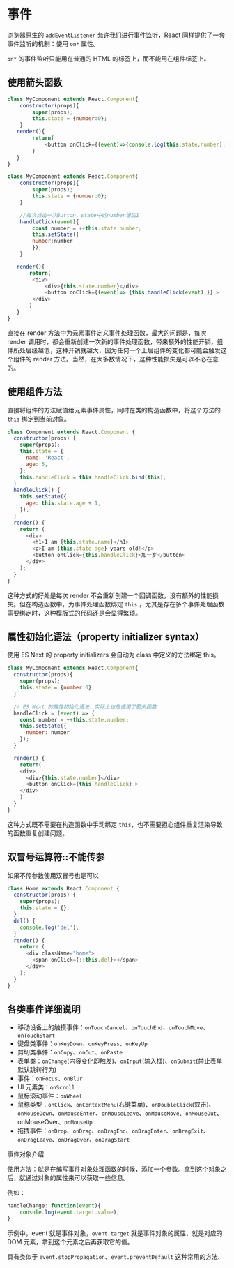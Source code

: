 # 事件

浏览器原生的 `addEventListener` 允许我们进行事件监听，React 同样提供了一套事件监听的机制：使用 `on*` 属性。

`on*` 的事件监听只能用在普通的 HTML 的标签上，而不能用在组件标签上。

## 使用箭头函数

```js
class MyComponent extends React.Component{
    constructor(props){
        super(props);
        this.state = {number:0};
    }
   render(){
        return(
            <button onClick={(event)=>{console.log(this.state.number);}} >
        )
   }
}
```

```js
class MyComponent extends React.Component{
    constructor(props){
        super(props);
        this.state = {number:0};
    }

    //每次点击一次Button，state中的number增加1
    handleClick(event){
        const number = ++this.state.number;
        this.setState({
        number:number
        });
    }

   render(){
       return(
        <div>
            <div>{this.state.number}</div>
            <button onClick={(event)=> {this.handleClick(event);}} >
        </div>
       )
   }
}
```

直接在 render 方法中为元素事件定义事件处理函数，最大的问题是，每次 render 调用时，都会重新创建一次新的事件处理函数，带来额外的性能开销，组件所处层级越低，这种开销就越大，因为任何一个上层组件的变化都可能会触发这个组件的 render 方法。当然，在大多数情况下，这种性能损失是可以不必在意的。

## 使用组件方法

直接将组件的方法赋值给元素事件属性，同时在类的构造函数中，将这个方法的 `this` 绑定到当前对象。

```js
class Component extends React.Component {
  constructor(props) {
    super(props);
    this.state = {
      name: 'React',
      age: 5,
    };
    this.handleClick = this.handleClick.bind(this);
  }
  handleClick() {
    this.setState({
      age: this.state.age + 1,
    });
  }
  render() {
    return (
      <div>
        <h1>I am {this.state.name}</h1>
        <p>I am {this.state.age} years old!</p>
        <button onClick={this.handleClick}>加一岁</button>
      </div>
    );
  }
}
```

这种方式的好处是每次 render 不会重新创建一个回调函数，没有额外的性能损失。但在构造函数中，为事件处理函数绑定 `this` ，尤其是存在多个事件处理函数需要绑定时，这种模版式的代码还是会显得繁琐。

## 属性初始化语法（property initializer syntax）

使用 ES Next 的 property initializers 会自动为 class 中定义的方法绑定 this。

```js
class MyComponent extends React.Component{
  constructor(props){
    super(props);
    this.state = {number:0};
  }

  // ES Next 的属性初始化语法，实际上也是使用了箭头函数
  handleClick = (event) => {
    const number = ++this.state.number;
    this.setState({
      number: number
    });
  }

  render() {
    return(
    <div>
      <div>{this.state.number}</div>
      <button onClick={this.handleClick} >
    </div>
    )
  }
}
```

这种方式既不需要在构造函数中手动绑定 `this`，也不需要担心组件重复渲染导致的函数重复创建问题。

## 双冒号运算符::不能传参

如果不传参数使用双冒号也是可以

```js
class Home extends React.Component {
  constructor(props) {
    super(props);
    this.state = {};
  }
  del() {
    console.log('del');
  }
  render() {
    return (
      <div className="home">
        <span onClick={::this.del}></span>
      </div>
    );
  }
}
```

## 各类事件详细说明

- 移动设备上的触摸事件：`onTouchCancel`、`onTouchEnd`、`onTouchMove`、`onTouchStart`
- 键盘类事件：`onKeyDown`、`onKeyPress`、`onKeyUp`
- 剪切类事件：`onCopy`、`onCut`、`onPaste`
- 表单类：`onChange`(内容变化即触发)、`onInput`(输入框)、`onSubmit`(禁止表单默认跳转行为)
- 事件：`onFocus`、`onBlur`
- UI 元素类：`onScroll`
- 鼠标滚动事件：`onWheel`
- 鼠标类型：`onClick`、`onContextMenu`(右键菜单)、`onDoubleClick`(双击)、`onMouseDown`、`onMouseEnter`、`onMouseLeave`、`onMouseMove`、`onMouseOut`、onMouseOver、`onMouseUp`
- 拖拽事件：`onDrop`、`onDrag`、`onDragEnd`、`onDragEnter`、`onDragExit`、`onDragLeave`、`onDragOver`、`onDragStart`

事件对象介绍

使用方法：就是在编写事件对象处理函数的时候，添加一个参数。拿到这个对象之后，就通过对象的属性来可以获取一些信息。

例如：

```js
handleChange: function(event){
    console.log(event.target.value);
}
```

示例中，event 就是事件对象，`event.target` 就是事件对象的属性，就是对应的 DOM 元素，拿到这个元素之后再获取它的值。

具有类似于 `event.stopPropagation`、`event.preventDefault` 这种常用的方法.
